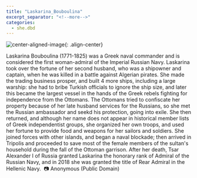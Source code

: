 ```yaml
---
title: "Laskarina_Bouboulina"
excerpt_separator: "<!--more-->"
categories:
  - she.dbd
---
```



![center-aligned-image](https://cdn.pixabay.com/photo/2020/10/26/16/56/man-5687861_1280.png){: .align-center}


Laskarina Bouboulina (1771-1825) was a Greek naval commander and is considered the first woman-admiral of the Imperial Russian Navy. Laskarina took over the fortune of her second husband, who was a shipowner and captain, when he was killed in a battle against Algerian pirates. She made the trading business prosper, and built 4 more ships, including a large warship: she had to bribe Turkish officials to ignore the ship size, and later this became the largest vessel in the hands of the Greek rebels fighting for independence from the Ottomans.⁠
The Ottomans tried to confiscate her property because of her late husband services for the Russians, so she met the Russian ambassador and seekd his protection, going into exile. She then returned, and although her name does not appear in historical member lists of Greek independentist groups, she organized her own troops, and used her fortune to provide food and weapons for her sailors and soldiers. She joined forces with other islands, and began a naval blockade; then arrived in Tripolis and proceeded to save most of the female members of the sultan's household during the fall of the Ottoman garrison.⁠
After her death, Tsar Alexander I of Russia granted Laskarina the honorary rank of Admiral of the Russian Navy, and in 2018 she was granted the title of Rear Admiral in the Hellenic Navy.⁠
⁠
📷 Anonymous (Public Domain)⁠
